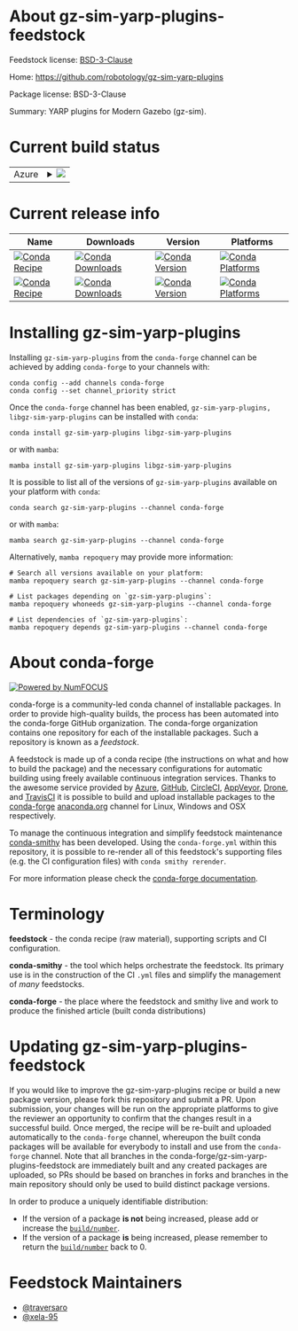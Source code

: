 About gz-sim-yarp-plugins-feedstock
===================================

Feedstock license: [BSD-3-Clause](https://github.com/conda-forge/gz-sim-yarp-plugins-feedstock/blob/main/LICENSE.txt)

Home: https://github.com/robotology/gz-sim-yarp-plugins

Package license: BSD-3-Clause

Summary: YARP plugins for Modern Gazebo (gz-sim).

Current build status
====================


<table>
    
  <tr>
    <td>Azure</td>
    <td>
      <details>
        <summary>
          <a href="https://dev.azure.com/conda-forge/feedstock-builds/_build/latest?definitionId=22080&branchName=main">
            <img src="https://dev.azure.com/conda-forge/feedstock-builds/_apis/build/status/gz-sim-yarp-plugins-feedstock?branchName=main">
          </a>
        </summary>
        <table>
          <thead><tr><th>Variant</th><th>Status</th></tr></thead>
          <tbody><tr>
              <td>linux_64</td>
              <td>
                <a href="https://dev.azure.com/conda-forge/feedstock-builds/_build/latest?definitionId=22080&branchName=main">
                  <img src="https://dev.azure.com/conda-forge/feedstock-builds/_apis/build/status/gz-sim-yarp-plugins-feedstock?branchName=main&jobName=linux&configuration=linux%20linux_64_" alt="variant">
                </a>
              </td>
            </tr><tr>
              <td>osx_64</td>
              <td>
                <a href="https://dev.azure.com/conda-forge/feedstock-builds/_build/latest?definitionId=22080&branchName=main">
                  <img src="https://dev.azure.com/conda-forge/feedstock-builds/_apis/build/status/gz-sim-yarp-plugins-feedstock?branchName=main&jobName=osx&configuration=osx%20osx_64_" alt="variant">
                </a>
              </td>
            </tr><tr>
              <td>win_64</td>
              <td>
                <a href="https://dev.azure.com/conda-forge/feedstock-builds/_build/latest?definitionId=22080&branchName=main">
                  <img src="https://dev.azure.com/conda-forge/feedstock-builds/_apis/build/status/gz-sim-yarp-plugins-feedstock?branchName=main&jobName=win&configuration=win%20win_64_" alt="variant">
                </a>
              </td>
            </tr>
          </tbody>
        </table>
      </details>
    </td>
  </tr>
</table>

Current release info
====================

| Name | Downloads | Version | Platforms |
| --- | --- | --- | --- |
| [![Conda Recipe](https://img.shields.io/badge/recipe-gz--sim--yarp--plugins-green.svg)](https://anaconda.org/conda-forge/gz-sim-yarp-plugins) | [![Conda Downloads](https://img.shields.io/conda/dn/conda-forge/gz-sim-yarp-plugins.svg)](https://anaconda.org/conda-forge/gz-sim-yarp-plugins) | [![Conda Version](https://img.shields.io/conda/vn/conda-forge/gz-sim-yarp-plugins.svg)](https://anaconda.org/conda-forge/gz-sim-yarp-plugins) | [![Conda Platforms](https://img.shields.io/conda/pn/conda-forge/gz-sim-yarp-plugins.svg)](https://anaconda.org/conda-forge/gz-sim-yarp-plugins) |
| [![Conda Recipe](https://img.shields.io/badge/recipe-libgz--sim--yarp--plugins-green.svg)](https://anaconda.org/conda-forge/libgz-sim-yarp-plugins) | [![Conda Downloads](https://img.shields.io/conda/dn/conda-forge/libgz-sim-yarp-plugins.svg)](https://anaconda.org/conda-forge/libgz-sim-yarp-plugins) | [![Conda Version](https://img.shields.io/conda/vn/conda-forge/libgz-sim-yarp-plugins.svg)](https://anaconda.org/conda-forge/libgz-sim-yarp-plugins) | [![Conda Platforms](https://img.shields.io/conda/pn/conda-forge/libgz-sim-yarp-plugins.svg)](https://anaconda.org/conda-forge/libgz-sim-yarp-plugins) |

Installing gz-sim-yarp-plugins
==============================

Installing `gz-sim-yarp-plugins` from the `conda-forge` channel can be achieved by adding `conda-forge` to your channels with:

```
conda config --add channels conda-forge
conda config --set channel_priority strict
```

Once the `conda-forge` channel has been enabled, `gz-sim-yarp-plugins, libgz-sim-yarp-plugins` can be installed with `conda`:

```
conda install gz-sim-yarp-plugins libgz-sim-yarp-plugins
```

or with `mamba`:

```
mamba install gz-sim-yarp-plugins libgz-sim-yarp-plugins
```

It is possible to list all of the versions of `gz-sim-yarp-plugins` available on your platform with `conda`:

```
conda search gz-sim-yarp-plugins --channel conda-forge
```

or with `mamba`:

```
mamba search gz-sim-yarp-plugins --channel conda-forge
```

Alternatively, `mamba repoquery` may provide more information:

```
# Search all versions available on your platform:
mamba repoquery search gz-sim-yarp-plugins --channel conda-forge

# List packages depending on `gz-sim-yarp-plugins`:
mamba repoquery whoneeds gz-sim-yarp-plugins --channel conda-forge

# List dependencies of `gz-sim-yarp-plugins`:
mamba repoquery depends gz-sim-yarp-plugins --channel conda-forge
```


About conda-forge
=================

[![Powered by
NumFOCUS](https://img.shields.io/badge/powered%20by-NumFOCUS-orange.svg?style=flat&colorA=E1523D&colorB=007D8A)](https://numfocus.org)

conda-forge is a community-led conda channel of installable packages.
In order to provide high-quality builds, the process has been automated into the
conda-forge GitHub organization. The conda-forge organization contains one repository
for each of the installable packages. Such a repository is known as a *feedstock*.

A feedstock is made up of a conda recipe (the instructions on what and how to build
the package) and the necessary configurations for automatic building using freely
available continuous integration services. Thanks to the awesome service provided by
[Azure](https://azure.microsoft.com/en-us/services/devops/), [GitHub](https://github.com/),
[CircleCI](https://circleci.com/), [AppVeyor](https://www.appveyor.com/),
[Drone](https://cloud.drone.io/welcome), and [TravisCI](https://travis-ci.com/)
it is possible to build and upload installable packages to the
[conda-forge](https://anaconda.org/conda-forge) [anaconda.org](https://anaconda.org/)
channel for Linux, Windows and OSX respectively.

To manage the continuous integration and simplify feedstock maintenance
[conda-smithy](https://github.com/conda-forge/conda-smithy) has been developed.
Using the ``conda-forge.yml`` within this repository, it is possible to re-render all of
this feedstock's supporting files (e.g. the CI configuration files) with ``conda smithy rerender``.

For more information please check the [conda-forge documentation](https://conda-forge.org/docs/).

Terminology
===========

**feedstock** - the conda recipe (raw material), supporting scripts and CI configuration.

**conda-smithy** - the tool which helps orchestrate the feedstock.
                   Its primary use is in the construction of the CI ``.yml`` files
                   and simplify the management of *many* feedstocks.

**conda-forge** - the place where the feedstock and smithy live and work to
                  produce the finished article (built conda distributions)


Updating gz-sim-yarp-plugins-feedstock
======================================

If you would like to improve the gz-sim-yarp-plugins recipe or build a new
package version, please fork this repository and submit a PR. Upon submission,
your changes will be run on the appropriate platforms to give the reviewer an
opportunity to confirm that the changes result in a successful build. Once
merged, the recipe will be re-built and uploaded automatically to the
`conda-forge` channel, whereupon the built conda packages will be available for
everybody to install and use from the `conda-forge` channel.
Note that all branches in the conda-forge/gz-sim-yarp-plugins-feedstock are
immediately built and any created packages are uploaded, so PRs should be based
on branches in forks and branches in the main repository should only be used to
build distinct package versions.

In order to produce a uniquely identifiable distribution:
 * If the version of a package **is not** being increased, please add or increase
   the [``build/number``](https://docs.conda.io/projects/conda-build/en/latest/resources/define-metadata.html#build-number-and-string).
 * If the version of a package **is** being increased, please remember to return
   the [``build/number``](https://docs.conda.io/projects/conda-build/en/latest/resources/define-metadata.html#build-number-and-string)
   back to 0.

Feedstock Maintainers
=====================

* [@traversaro](https://github.com/traversaro/)
* [@xela-95](https://github.com/xela-95/)

